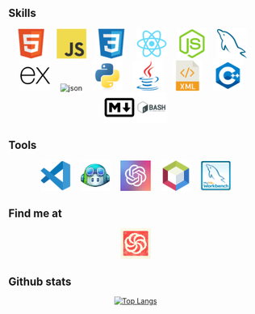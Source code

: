 <!--
**Fisherman386/fisherman386** is a ✨ _special_ ✨ repository because its `README.md` (this file) appears on your GitHub profile.

https://simpleicons.org/?q=C

Default-icons: ReverbNation, headspace, Conventional Commits
-->

## Skills
<div float="left" align=center>
  <img src="https://raw.githubusercontent.com/devicons/devicon/master/icons/html5/html5-original.svg" alt="html5" height="60"/>&nbsp;&nbsp;&nbsp;&nbsp;
  <img src="https://raw.githubusercontent.com/devicons/devicon/master/icons/javascript/javascript-original.svg" alt="javascript" height="60"/>&nbsp;&nbsp;&nbsp;&nbsp;
  <img src="https://raw.githubusercontent.com/devicons/devicon/master/icons/css3/css3-original.svg" alt="css3" height="60"/>&nbsp;&nbsp;&nbsp;&nbsp;
  <img src="https://raw.githubusercontent.com/devicons/devicon/master/icons/react/react-original.svg" alt="react" height="60"/>&nbsp;&nbsp;&nbsp;&nbsp;
  <img src="https://raw.githubusercontent.com/devicons/devicon/master/icons/nodejs/nodejs-original.svg" alt="nodejs" height="60"/>&nbsp;&nbsp;&nbsp;&nbsp;
  <img src="https://raw.githubusercontent.com/devicons/devicon/master/icons/mysql/mysql-original.svg" alt="mysql" height="60"/>&nbsp;&nbsp;&nbsp;&nbsp;
  <img src="https://raw.githubusercontent.com/devicons/devicon/master/icons/express/express-original.svg" alt="express" height="60"/>&nbsp;&nbsp;&nbsp;&nbsp;
  <img src="https://www.vectorlogo.zone/logos/json/json-icon.svg" alt="json" height="60"/>&nbsp;&nbsp;&nbsp;&nbsp;
  <img src="https://raw.githubusercontent.com/devicons/devicon/master/icons/python/python-original.svg" alt="python" height="60"/>&nbsp;&nbsp;&nbsp;&nbsp;
  <img src="https://raw.githubusercontent.com/devicons/devicon/master/icons/java/java-original.svg" alt="java" height="60"/>&nbsp;&nbsp;&nbsp;&nbsp;
  <img src="https://github.com/Fisherman386/fisherman386/blob/9dd01a1e86d15e691440558a83f27b7b3712e099/assets/xml.png" alt="xml" height="60"/>&nbsp;&nbsp;&nbsp;&nbsp;
  <img src="https://github.com/Fisherman386/fisherman386/blob/ad33360208f8d94527170011ff523269a21a4c2a/assets/cpp.png" alt="c++" height="60"/>&nbsp;&nbsp;&nbsp;&nbsp;
  <img src="https://raw.githubusercontent.com/devicons/devicon/master/icons/markdown/markdown-original.svg" alt="markdown" height="60"/>
  <img src="https://github.com/carlospuenteg/carlospuenteg/blob/891168bfec7afbf2219ee518875e38c1054cded3/assets/bash.png" alt="bash" height="60"/>
</div>

## Tools
<div float="left" align=center>
  <img src="https://raw.githubusercontent.com/devicons/devicon/master/icons/vscode/vscode-original.svg" alt="vscode" height="60"/>&nbsp;&nbsp;&nbsp;&nbsp;
  <img src="https://github.com/Fisherman386/fisherman386/blob/b04da25b50081dd9ca960441395b10527b2a7592/assets/copilot.png" alt="gcopilot" height="60"/>&nbsp;&nbsp;&nbsp;&nbsp;
    <img src="https://github.com/Fisherman386/fisherman386/blob/aa13981671d3babe10c2e64a662699501cf493ba/assets/openai.png" alt="openai" height="60"/>&nbsp;&nbsp;&nbsp;&nbsp;
  <img src="https://github.com/Fisherman386/fisherman386/blob/2943c2678e82ab35372d617f4b2fa48a100bc89d/assets/netbeans.png" alt="vscode" height="60"/>&nbsp;&nbsp;&nbsp;&nbsp;
  <img src="https://github.com/Fisherman386/fisherman386/blob/23b6cd674004e1c3cecbd63b11ca12e63ec3603e/assets/mysql-workbench.png" alt="mysql workbench"  height="60"/>
</div>

## Find me at
<div float="left" align=center>
  <a href="https://www.codewars.com/users/Fisherman386"><img src="https://github.com/Fisherman386/fisherman386/blob/22f671219e29683dc531e7959b015def71276d41/assets/codewars.jpg" alt="codewars" height="60"/></a>
</div>

## Github stats
<div float="left" align=center>
  
  [![Top Langs](https://github-readme-stats.vercel.app/api/top-langs/?username=fisherman386&layout=compact)](https://github.com/anuraghazra/github-readme-stats)
</div>

